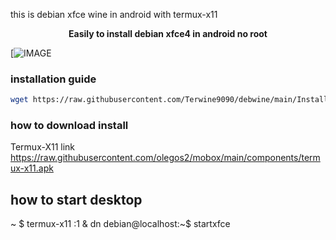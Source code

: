 this is debian xfce wine in android with termux-x11

<b><p align="center">Easily to install debian xfce4 in android no root</p></b>
[![IMAGE](https://raw.githubusercontent.com/terwine9090/debwine/main/Screenshot_2024-03-18-21-26-13-05_84d3000e3f4017145260f7618db1d683.jpg)
### installation guide

```bash
wget https://raw.githubusercontent.com/Terwine9090/debwine/main/Install.sh & bash Install.sh
```
### how to download install
Termux-X11 link https://raw.githubusercontent.com/olegos2/mobox/main/components/termux-x11.apk
## how to start desktop
~ $ termux-x11 :1 & dn
debian@localhost:~$ startxfce
